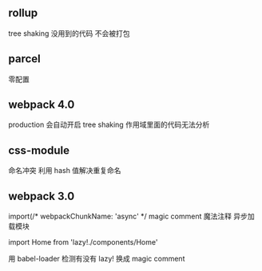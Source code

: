 ## rollup 
tree shaking 
没用到的代码 不会被打包

## parcel 
零配置 

## webpack 4.0
production 会自动开启 tree shaking
作用域里面的代码无法分析

## css-module
命名冲突
利用 hash 值解决重复命名

## webpack 3.0
import(/* webpackChunkName: 'async' */
magic comment 魔法注释
异步加载模块

import Home from 'lazy!./components/Home'

用 babel-loader 检测有没有 lazy!
换成 magic comment 